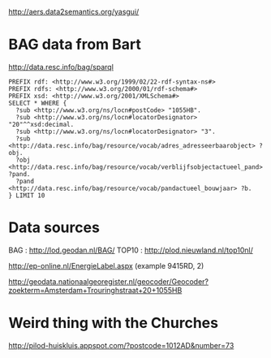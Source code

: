 <http://aers.data2semantics.org/yasgui/>

# BAG data from Bart
http://data.resc.info/bag/sparql

```
PREFIX rdf: <http://www.w3.org/1999/02/22-rdf-syntax-ns#>
PREFIX rdfs: <http://www.w3.org/2000/01/rdf-schema#>
PREFIX xsd: <http://www.w3.org/2001/XMLSchema#>
SELECT * WHERE {
  ?sub <http://www.w3.org/ns/locn#postCode> "1055HB".
  ?sub <http://www.w3.org/ns/locn#locatorDesignator> "20"^^xsd:decimal.
  ?sub <http://www.w3.org/ns/locn#locatorDesignator> "3".
  ?sub <http://data.resc.info/bag/resource/vocab/adres_adresseerbaarobject> ?obj.
  ?obj <http://data.resc.info/bag/resource/vocab/verblijfsobjectactueel_pand> ?pand.
  ?pand <http://data.resc.info/bag/resource/vocab/pandactueel_bouwjaar> ?b.
} LIMIT 10
```

# Data sources
BAG : http://lod.geodan.nl/BAG/
TOP10 : http://plod.nieuwland.nl/top10nl/

http://ep-online.nl/EnergieLabel.aspx
(example 9415RD, 2)

http://geodata.nationaalgeoregister.nl/geocoder/Geocoder?zoekterm=Amsterdam+Trouringhstraat+20+1055HB

# Weird thing with the Churches
http://pilod-huiskluis.appspot.com/?postcode=1012AD&number=73


